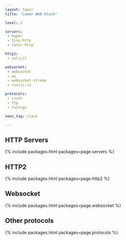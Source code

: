 ```yaml
---
layout: topic
title: "Lower Web-Stack"

level: 2

servers:
 - hyper
 - tiny-http
 - rotor-http

http2:
 - solicit

websocket:
 - websocket
 - ws
 - websocket-stream
 - rustic-io

protocols:
 - crust
 - ftp
 - fastcgi

news_tag: stack

---
```


## HTTP Servers

{% include packages.html packages=page.servers %}

## HTTP2

{% include packages.html packages=page.http2 %}

## Websocket

{% include packages.html packages=page.websocket %}


## Other protocols

{% include packages.html packages=page.protocols %}
